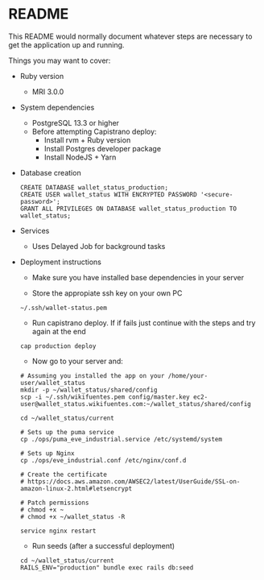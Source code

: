 # README

This README would normally document whatever steps are necessary to get the
application up and running.

Things you may want to cover:

* Ruby version
  * MRI 3.0.0

* System dependencies
  * PostgreSQL 13.3 or higher
  * Before attempting Capistrano deploy:
    * Install rvm + Ruby version
    * Install Postgres developer package
    * Install NodeJS + Yarn

<!-- * Configuration -->

* Database creation
  ```
  CREATE DATABASE wallet_status_production;
  CREATE USER wallet_status WITH ENCRYPTED PASSWORD '<secure-password>';
  GRANT ALL PRIVILEGES ON DATABASE wallet_status_production TO wallet_status;
  ```

<!-- * Database initialization -->

<!-- * How to run the test suite -->

* Services <!-- (job queues, cache servers, search engines, etc.) -->
  * Uses Delayed Job for background tasks

* Deployment instructions
  * Make sure you have installed base dependencies in your server

  * Store the appropiate ssh key on your own PC
  ```
  ~/.ssh/wallet-status.pem
  ```

  * Run capistrano deploy. If if fails just continue with the steps and try
  again at the end
  ```
  cap production deploy
  ```

  * Now go to your server and:
  ```
  # Assuming you installed the app on your /home/your-user/wallet_status
  mkdir -p ~/wallet_status/shared/config
  scp -i ~/.ssh/wikifuentes.pem config/master.key ec2-user@wallet_status.wikifuentes.com:~/wallet_status/shared/config

  cd ~/wallet_status/current

  # Sets up the puma service
  cp ./ops/puma_eve_industrial.service /etc/systemd/system

  # Sets up Nginx
  cp ./ops/eve_industrial.conf /etc/nginx/conf.d

  # Create the certificate
  # https://docs.aws.amazon.com/AWSEC2/latest/UserGuide/SSL-on-amazon-linux-2.html#letsencrypt

  # Patch permissions
  # chmod +x ~
  # chmod +x ~/wallet_status -R

  service nginx restart
  ```

  * Run seeds (after a successful deployment)
  ```
  cd ~/wallet_status/current
  RAILS_ENV="production" bundle exec rails db:seed
  ```
